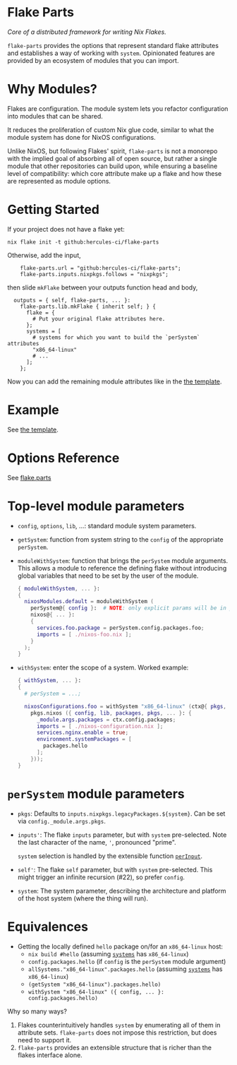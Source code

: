 
# Flake Parts

_Core of a distributed framework for writing Nix Flakes._

`flake-parts` provides the options that represent standard flake attributes and establishes a way of working with `system`. Opinionated features are provided by an ecosystem of modules that you can import.

# Why Modules?

Flakes are configuration. The module system lets you refactor configuration
into modules that can be shared.

It reduces the proliferation of custom Nix glue code, similar to what the
module system has done for NixOS configurations.

Unlike NixOS, but following Flakes' spirit, `flake-parts` is not a
monorepo with the implied goal of absorbing all of open source, but rather
a single module that other repositories can build upon, while ensuring a
baseline level of compatibility: which core attribute make up a flake and
how these are represented as module options.

# Getting Started

If your project does not have a flake yet:

```console
nix flake init -t github:hercules-ci/flake-parts
```

Otherwise, add the input,

```
    flake-parts.url = "github:hercules-ci/flake-parts";
    flake-parts.inputs.nixpkgs.follows = "nixpkgs";
```

then slide `mkFlake` between your outputs function head and body,

```
  outputs = { self, flake-parts, ... }:
    flake-parts.lib.mkFlake { inherit self; } {
      flake = {
        # Put your original flake attributes here.
      };
      systems = [
        # systems for which you want to build the `perSystem` attributes
        "x86_64-linux"
        # ...
      ];
    };
```

Now you can add the remaining module attributes like in the [the template](./template/default/flake.nix).

# Example

See [the template](./template/default/flake.nix).

# Options Reference

See [flake.parts](https://flake.parts/options.html)

# Top-level module parameters

 -  `config`, `options`, `lib`, ...: standard module system parameters.

 -  `getSystem`: function from system string to the `config` of the appropriate `perSystem`.

 -  `moduleWithSystem`: function that brings the `perSystem` module arguments.
    This allows a module to reference the defining flake without introducing
    global variables that need to be set by the user of the module.

    ```nix
    { moduleWithSystem, ... }:
    {
      nixosModules.default = moduleWithSystem (
        perSystem@{ config }:  # NOTE: only explicit params will be in perSystem
        nixos@{ ... }:
        {
          services.foo.package = perSystem.config.packages.foo;
          imports = [ ./nixos-foo.nix ];
        }
      );
    }
    ```

 -  `withSystem`: enter the scope of a system. Worked example:

    ```nix
    { withSystem, ... }:
    {
      # perSystem = ...;

      nixosConfigurations.foo = withSystem "x86_64-linux" (ctx@{ pkgs, ... }:
        pkgs.nixos ({ config, lib, packages, pkgs, ... }: {
          _module.args.packages = ctx.config.packages;
          imports = [ ./nixos-configuration.nix ];
          services.nginx.enable = true;
          environment.systemPackages = [
            packages.hello
          ];
        }));
    }
    ```

# `perSystem` module parameters

 -  `pkgs`: Defaults to `inputs.nixpkgs.legacyPackages.${system}`. Can be set via `config._module.args.pkgs`.

 -  `inputs'`: The flake `inputs` parameter, but with `system` pre-selected. Note the last character of the name, `'`, pronounced "prime".

    `system` selection is handled by the extensible function [`perInput`](https://flake.parts/options.html#opt-perInput).

 -  `self'`: The flake `self` parameter, but with `system` pre-selected. This might trigger an infinite recursion (#22), so prefer `config`.

 -  `system`: The system parameter, describing the architecture and platform of
    the host system (where the thing will run).

# Equivalences

 - Getting the locally defined `hello` package on/for an `x86_64-linux` host:
   - `nix build #hello` (assuming [`systems`](https://flake.parts/options.html#opt-systems) has `x86_64-linux`)
   - `config.packages.hello` (if `config` is the `perSystem` module argument)
   - `allSystems."x86_64-linux".packages.hello` (assuming [`systems`](https://flake.parts/options.html#opt-systems) has `x86_64-linux`)
   - `(getSystem "x86_64-linux").packages.hello)`
   - `withSystem "x86_64-linux" ({ config, ... }: config.packages.hello)`

Why so many ways?

1. Flakes counterintuitively handles `system` by enumerating all of them in attribute sets. `flake-parts` does not impose this restriction, but does need to support it.
2. `flake-parts` provides an extensible structure that is richer than the flakes interface alone. 

